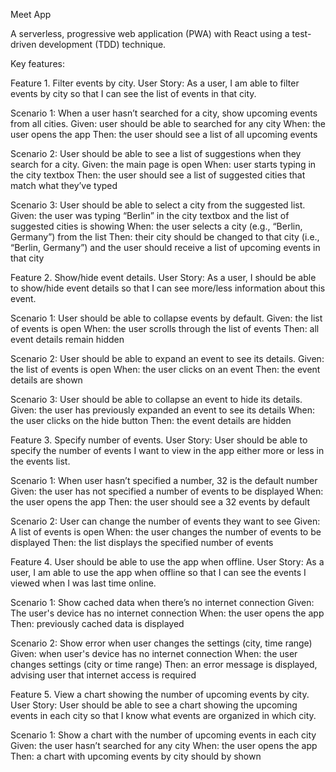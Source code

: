 Meet App

A serverless, progressive web application (PWA) with React using a test-driven development (TDD) technique.

Key features:

Feature 1. Filter events by city.
  User Story: As a user, I am able to filter events by city so that I can see the list of events in that city.

  Scenario 1: When a user hasn’t searched for a city, show upcoming events from all cities. 
  Given: user should be able to searched for any city 
  When: the user opens the app 
  Then: the user should see a list of all upcoming events

  Scenario 2: User should be able to see a list of suggestions when they search for a city. 
  Given: the main page is open 
  When: user starts typing in the city textbox 
  Then: the user should see a list of suggested cities that match what they’ve typed

  Scenario 3: User should be able to select a city from the suggested list. 
  Given: the user was typing “Berlin” in the city textbox and the list of suggested cities is showing 
  When: the user selects a city (e.g., “Berlin, Germany”) from the list 
  Then: their city should be changed to that city (i.e., “Berlin, Germany”) and the user should receive a list of upcoming events in that city 

  Feature 2. Show/hide event details.
  User Story: As a user, I should be able to  show/hide event details so that I can see more/less information about this event.

  Scenario 1: User should be able to collapse events by default.
  Given: the list of events is open 
  When: the user scrolls through the list of events 
  Then: all event details remain hidden 

  Scenario 2: User should be able to expand an event to see its details.
  Given: the list of events is open 
  When: the user clicks on an event 
  Then: the event details are shown 

  Scenario 3: User should be able to collapse an event to hide its details.
  Given: the user has previously expanded an event to see its details
  When: the user clicks on the hide button 
  Then: the event details are hidden 

  Feature 3. Specify number of events.
  User Story: User should be able to specify the number of events I want to view in the app either more or less in the events list. 
  
  Scenario 1: When user hasn’t specified a number, 32 is the default number 
  Given: the user has not specified a number of events to be displayed 
  When: the user opens the app 
  Then: the user should see a 32 events by default 
  
  Scenario 2: User can change the number of events they want to see 
  Given: A list of events is open 
  When: the user changes the number of events to be displayed 
  Then: the list displays the specified number of events
  
  Feature 4. User should be able to use the app when offline.
  User Story: As a user, I am able to use the app when offline so that I can see the events I viewed when I was last time online. 
  
  Scenario 1: Show cached data when there’s no internet connection 
  Given: The user's device has no internet connection 
  When: the user opens the app 
  Then: previously cached data is displayed 

  Scenario 2: Show error when user changes the settings (city, time range) 
  Given: when user's device has no internet connection 
  When: the user changes settings (city or time range)
  Then: an error message is displayed, advising user that internet access is required 
  
  Feature 5. View a chart showing the number of upcoming events by city.
    User Story: User should be able to see a chart showing the upcoming events in each city so that I know what events are organized in which city.
  
  Scenario 1: Show a chart with the number of upcoming events in each city
  Given: the user hasn’t searched for any city 
  When: the user opens the app 
  Then: a chart with upcoming events by city should by shown 
